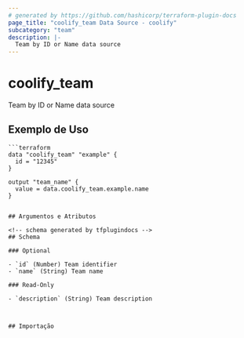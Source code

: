 ```yaml
---
# generated by https://github.com/hashicorp/terraform-plugin-docs
page_title: "coolify_team Data Source - coolify"
subcategory: "team"
description: |-
  Team by ID or Name data source
---
```


# coolify_team

Team by ID or Name data source

## Exemplo de Uso

```hcl
```terraform
data "coolify_team" "example" {
  id = "12345"
}

output "team_name" {
  value = data.coolify_team.example.name
}
```
```

## Argumentos e Atributos

<!-- schema generated by tfplugindocs -->
## Schema

### Optional

- `id` (Number) Team identifier
- `name` (String) Team name

### Read-Only

- `description` (String) Team description



## Importação

